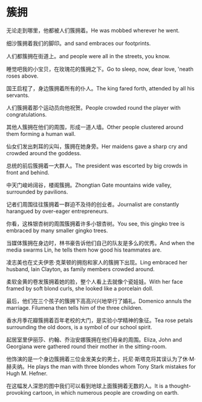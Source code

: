 # 簇拥

<p><span class="chinese">无论走到哪里，他都被人们簇拥着。</span><span class="english">He was mobbed wherever he went.</span></p>

<p><span class="chinese">细沙簇拥着我们的脚印。</span><span class="english">and sand embraces our footprints.</span></p>

<p><span class="chinese">人们都簇拥在街道上。</span><span class="english">and people were all in the streets, you know.</span></p>

<p><span class="chinese">睡觉吧我的小宝贝，在玫瑰花的簇拥之下。</span><span class="english">Go to sleep, now, dear love, 'neath roses above.</span></p>

<p><span class="chinese">国王启程了，身边簇拥着所有的仆人。</span><span class="english">The king fared forth, attended by all his servants.</span></p>

<p><span class="chinese">人们簇拥着那个运动员向他祝贺。</span><span class="english">People crowded round the player with congratulations.</span></p>

<p><span class="chinese">其他人簇拥在他们的周围，形成一道人墙。</span><span class="english">Other people clustered around them forming a human wall.</span></p>

<p><span class="chinese">仙女们发出刺耳的尖叫，簇拥在她身旁。</span><span class="english">Her maidens gave a sharp cry and crowded around the goddess.</span></p>

<p><span class="chinese">总统的前后簇拥着一大群人。</span><span class="english">The president was escorted by big crowds in front and behind.</span></p>

<p><span class="chinese">中天门峻岭阔谷，楼阁簇拥。</span><span class="english">Zhongtian Gate mountains wide valley, surrounded by pavilions.</span></p>

<p><span class="chinese">记者们周围往往簇拥着一群迫不及待的创业者。</span><span class="english">Journalist are constantly harangued by over-eager entrepreneurs.</span></p>

<p><span class="chinese">你看，这株银杏树的周围簇拥着许多小银杏树。</span><span class="english">You see, this gingko tree is embraced by many smaller gingko trees.</span></p>

<p><span class="chinese">当媒体簇拥在身边时，林书豪告诉他们自己的队友是多么的优秀。</span><span class="english">And when the media swarms Lin, he tells them how good his teammates are.</span></p>

<p><span class="chinese">凌志美也在丈夫伊恩·克莱顿的拥抱和家人的簇拥下出现。</span><span class="english">Ling embraced her husband, Iain Clayton, as family members crowded around.</span></p>

<p><span class="chinese">柔软金黄的卷发簇拥着她的脸，整个人看上去就像个瓷娃娃。</span><span class="english">With her face framed by soft blond curls, she looked like a porcelain doll.</span></p>

<p><span class="chinese">最后，他们在三个孩子的簇拥下高高兴兴地举行了婚礼。</span><span class="english">Domenico annuls the marriage. Filumena then tells him of the three children.</span></p>

<p><span class="chinese">香水月季花瓣簇拥着百年老校的大门，是实验小学精神的象征。</span><span class="english">Tea rose petals surrounding the old doors, is a symbol of our school spirit.</span></p>

<p><span class="chinese">起居室里伊丽莎、约翰、乔治安娜簇拥在他们母亲的周围。</span><span class="english">Eliza, John and Georgiana were gathered round their mother in the sitting-room.</span></p>

<p><span class="chinese">他饰演的是一个身边簇拥着三位金发美女的男士，托尼·斯塔克将其误认为了休·M·赫夫纳。</span><span class="english">He plays the man with three blondes whom Tony Stark mistakes for Hugh M. Hefner.</span></p>

<p><span class="chinese">在这幅发人深思的图中我们可以看到地球上面簇拥着无数的人。</span><span class="english">It is a thought-provoking cartoon, in which numerous people are crowding on earth.</span></p>

